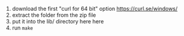 1. download the first "curl for 64 bit" option https://curl.se/windows/
2. extract the folder from the zip file
3. put it into the lib/ directory here here
4. run `make`
